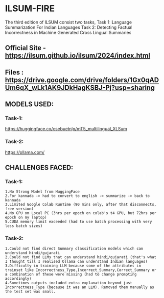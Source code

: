 # ILSUM-FIRE
The third edition of ILSUM consist two tasks,  Task 1: Language Summarization For Indian Languages  Task 2: Detecting Factual Incorrectness in Machine Generated Cross Lingual Summaries

## Official Site - https://ilsum.github.io/ilsum/2024/index.html

## Files : https://drive.google.com/drive/folders/1Gx0qADUm6qX_wLk1AK9JDkHagKSBJ-Pj?usp=sharing

## MODELS USED:
### Task-1:
  https://huggingface.co/csebuetnlp/mT5_multilingual_XLSum
### Task-2:
  https://ollama.com/
  
## CHALLENGES FACED:
### Task-1:
	1.No Strong Model from HuggingFace
	2.For kannada -> had to convert to english -> summarize -> back to kannada
	3.Limited Google Colab RunTime (90 mins only, after that disconnects, free version)
	4.No GPU on Local PC (3hrs per epoch on colab's t4 GPU, but 72hrs per epoch on my laptop)
	5.CUDA memory limit exceeded (had to use batch processing with very less batch sizes)
### Task-2:
	1.Could not find direct Summary classification models which can understand hindi/gujarati
	2.Could not find LLMs that can understand hindi/gujarati (that's what I thought till I realised Ollama can understand Indian languages)
	3.Difficulty in training LLM because some of the attributes in trainset like Incorrectness_Type,Incorrect_Summary,Correct_Summary or a combination of these were missing (had to change prompting accordingly)
	4.Sometimes outputs included extra explanation beyond just Incorrectness_Type (because it was an LLM). Removed them manually as the test set was small.
